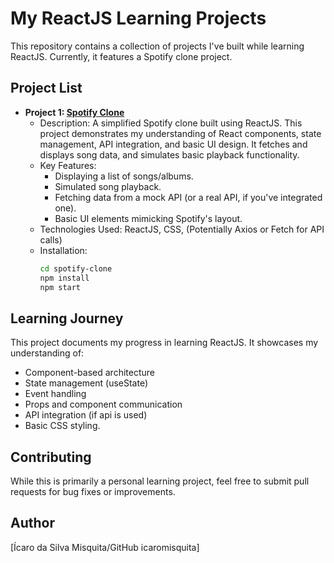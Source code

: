 # My ReactJS Learning Projects

This repository contains a collection of projects I've built while learning ReactJS. Currently, it features a Spotify clone project.

## Project List

* **Project 1: [Spotify Clone](spotify-clone/)**
    * Description: A simplified Spotify clone built using ReactJS. This project demonstrates my understanding of React components, state management, API integration, and basic UI design. It fetches and displays song data, and simulates basic playback functionality.
    * Key Features:
        * Displaying a list of songs/albums.
        * Simulated song playback.
        * Fetching data from a mock API (or a real API, if you've integrated one).
        * Basic UI elements mimicking Spotify's layout.
    * Technologies Used: ReactJS, CSS, (Potentially Axios or Fetch for API calls)
    * Installation:
        ```bash
        cd spotify-clone
        npm install
        npm start
        ```
## Learning Journey

This project documents my progress in learning ReactJS. It showcases my understanding of:

* Component-based architecture
* State management (useState)
* Event handling
* Props and component communication
* API integration (if api is used)
* Basic CSS styling.

## Contributing

While this is primarily a personal learning project, feel free to submit pull requests for bug fixes or improvements.


## Author

[Ícaro da Silva Misquita/GitHub icaromisquita]
